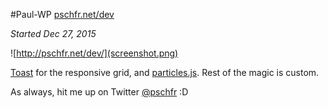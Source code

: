 #Paul-WP [pschfr.net/dev](http://pschfr.net/dev/)

*Started Dec 27, 2015*

![http://pschfr.net/dev/](screenshot.png)

[Toast](https://github.com/daneden/Toast) for the responsive grid, and [particles.js](https://github.com/VincentGarreau/particles.js/).
Rest of the magic is custom.

As always, hit me up on Twitter [@pschfr](http://twitter.com/pschfr) :D
